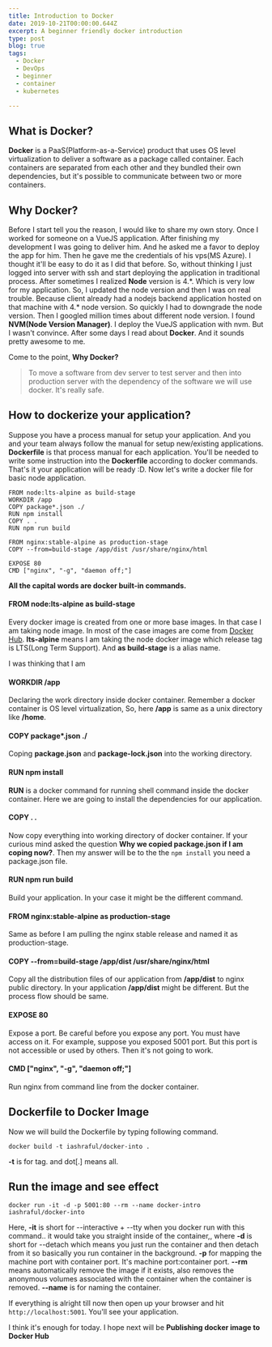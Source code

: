 ```yaml
---
title: Introduction to Docker
date: 2019-10-21T00:00:00.644Z
excerpt: A beginner friendly docker introduction
type: post
blog: true
tags:
  - Docker
  - DevOps
  - beginner
  - container
  - kubernetes

---
```


## What is Docker?

**Docker** is a PaaS(Platform-as-a-Service) product that uses OS level virtualization to deliver a software as a package called container. Each containers are separated from each other and they bundled their own dependencies, but it's possible to communicate between two or more containers.


## Why Docker?

Before I start tell you the reason, I would like to share my own story. Once I worked for someone on a VueJS application. After finishing my development I was going to deliver him. And he asked me a favor to deploy the app for him. Then he gave me the credentials of his vps(MS Azure). I thought it'll be easy to do it as I did that before. So, without thinking I just logged into server with ssh and start deploying the application in traditional process. After sometimes I realized **Node** version is 4.*. Which is very low for my application. So, I updated the node version and then I was on real trouble. Because client already had a nodejs backend application hosted on that machine with 4.\* node version. So quickly I had to downgrade the node version. Then I googled million times about different node version. I found **NVM(Node Version Manager)**. I deploy the VueJS application with nvm. But I wasn't convince. After some days I read about **Docker**. And it sounds pretty awesome to me.

Come to the point, **Why Docker?**
> To move a software from dev server to test server and then into production server with the dependency of the software we will use docker. It's really safe.


## How to dockerize your application?

Suppose you have a process manual for setup your application. And you and your team always follow the manual for setup new/existing applications. **Dockerfile** is that process manual for each application. You'll be needed to write some instruction into the **Dockerfile** according to docker commands. That's it your application will be ready :D. Now let's write a docker file for basic node application.

```
FROM node:lts-alpine as build-stage
WORKDIR /app
COPY package*.json ./
RUN npm install
COPY . .
RUN npm run build

FROM nginx:stable-alpine as production-stage
COPY --from=build-stage /app/dist /usr/share/nginx/html

EXPOSE 80
CMD ["nginx", "-g", "daemon off;"]
```
**All the capital words are docker built-in commands.**

#### FROM node:lts-alpine as build-stage

Every docker image is created from one or more base images. In that case I am taking node image. In most of the case images are come from [Docker Hub](https://hub.docker.com/). **lts-alpine** means I am taking the node docker image which release tag is LTS(Long Term Support). And **as build-stage** is a alias name.

I was thinking that I am
#### WORKDIR /app

Declaring the work directory inside docker container. Remember a docker container is OS level virtualization, So, here **/app** is same as a unix directory like **/home**.

#### COPY package*.json ./

Coping **package.json** and **package-lock.json** into the working directory. 


#### RUN npm install

**RUN** is a docker command for running shell command inside the docker container. Here we are going to install the dependencies for our application. 


#### COPY . .

Now copy everything into working directory of docker container. If your curious mind asked the question **Why we copied package.json if I am coping now?**. Then my answer will be to the the `npm install` you need a package.json file.


#### RUN npm run build

Build your application. In your case it might be the different command.


#### FROM nginx:stable-alpine as production-stage

Same as before I am pulling the nginx stable release and named it as production-stage.


#### COPY --from=build-stage /app/dist /usr/share/nginx/html

Copy all the distribution files of our application from **/app/dist** to nginx public directory. In your application **/app/dist** might be different. But the process flow should be same.


#### EXPOSE 80

Expose a port. Be careful before you expose any port. You must have access on it. For example, suppose you exposed  5001 port. But this port is not accessible or used by others. Then it's not going to work.


#### CMD ["nginx", "-g", "daemon off;"]

Run nginx from command line from the docker container. 


## Dockerfile to Docker Image

Now we will build the Dockerfile by typing following command.
```
docker build -t iashraful/docker-into .
```
**-t** is for tag. and dot[.] means all.


## Run the image and see effect

```
docker run -it -d -p 5001:80 --rm --name docker-intro iashraful/docker-into
```
Here, **-it** is short for --interactive + --tty when you docker run with this command.. it would take you straight inside of the container,, where **-d** is short for --detach which means you just run the container and then detach from it so basically you run container in the background. **-p** for mapping the machine port with container port. It's machine port:container port. **--rm** means automatically remove the image if it exists, also removes the anonymous volumes associated with the container when the container is removed. **--name** is for naming the container.

If everything is alright till now then open up your browser and hit `http://localhost:5001`. You'll see your application.

I think it's enough for today. I hope next will be **Publishing docker image to Docker Hub** 